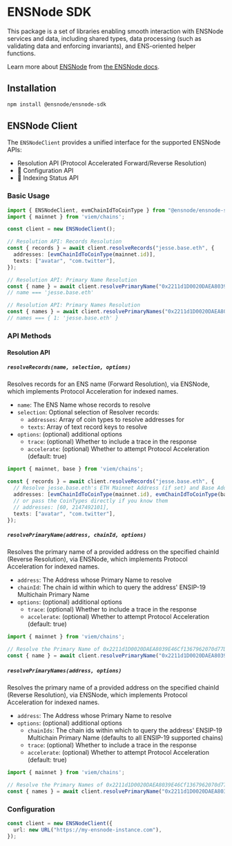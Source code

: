 # ENSNode SDK

This package is a set of libraries enabling smooth interaction with ENSNode services and data, including shared types, data processing (such as validating data and enforcing invariants), and ENS-oriented helper functions.

Learn more about [ENSNode](https://ensnode.io/) from [the ENSNode docs](https://ensnode.io/docs/).

## Installation

```bash
npm install @ensnode/ensnode-sdk
```

## ENSNode Client

The `ENSNodeClient` provides a unified interface for the supported ENSNode APIs:
- Resolution API (Protocol Accelerated Forward/Reverse Resolution)
- 🚧 Configuration API
- 🚧 Indexing Status API

### Basic Usage

```typescript
import { ENSNodeClient, evmChainIdToCoinType } from "@ensnode/ensnode-sdk";
import { mainnet } from 'viem/chains';

const client = new ENSNodeClient();

// Resolution API: Records Resolution
const { records } = await client.resolveRecords("jesse.base.eth", {
  addresses: [evmChainIdToCoinType(mainnet.id)],
  texts: ["avatar", "com.twitter"],
});

// Resolution API: Primary Name Resolution
const { name } = await client.resolvePrimaryName("0x2211d1D0020DAEA8039E46Cf1367962070d77DA9", mainnet.id);
// name === 'jesse.base.eth'

// Resolution API: Primary Names Resolution
const { names } = await client.resolvePrimaryNames("0x2211d1D0020DAEA8039E46Cf1367962070d77DA9");
// names === { 1: 'jesse.base.eth' }
```

### API Methods

#### Resolution API

##### `resolveRecords(name, selection, options)`

Resolves records for an ENS name (Forward Resolution), via ENSNode, which implements Protocol Acceleration for indexed names.

- `name`: The ENS Name whose records to resolve
- `selection`: Optional selection of Resolver records:
  - `addresses`: Array of coin types to resolve addresses for
  - `texts`: Array of text record keys to resolve
- `options`: (optional) additional options
  - `trace`: (optional) Whether to include a trace in the response
  - `accelerate`: (optional) Whether to attempt Protocol Acceleration (default: true)


```ts
import { mainnet, base } from 'viem/chains';

const { records } = await client.resolveRecords("jesse.base.eth", {
  // Resolve jesse.base.eth's ETH Mainnet Address (if set) and Base Address (if set)
  addresses: [evmChainIdToCoinType(mainnet.id), evmChainIdToCoinType(base.id)],
  // or pass the CoinTypes directly if you know them
  // addresses: [60, 2147492101],
  texts: ["avatar", "com.twitter"],
});
```

##### `resolvePrimaryName(address, chainId, options)`

Resolves the primary name of a provided address on the specified chainId (Reverse Resolution), via ENSNode, which implements Protocol Acceleration for indexed names.

- `address`: The Address whose Primary Name to resolve
- `chainId`: The chain id within which to query the address' ENSIP-19 Multichain Primary Name
- `options`: (optional) additional options
  - `trace`: (optional) Whether to include a trace in the response
  - `accelerate`: (optional) Whether to attempt Protocol Acceleration (default: true)


```ts
import { mainnet } from 'viem/chains';

// Resolve the Primary Name of 0x2211d1D0020DAEA8039E46Cf1367962070d77DA9 on ETH Mainnet
const { name } = await client.resolvePrimaryName("0x2211d1D0020DAEA8039E46Cf1367962070d77DA9", mainnet.id);
```

##### `resolvePrimaryNames(address, options)`

Resolves the primary name of a provided address on the specified chainId (Reverse Resolution), via ENSNode, which implements Protocol Acceleration for indexed names.

- `address`: The Address whose Primary Name to resolve
- `options`: (optional) additional options
  - `chainIds`: The chain ids within which to query the address' ENSIP-19 Multichain Primary Name (defaults to all ENSIP-19 supported chains)
  - `trace`: (optional) Whether to include a trace in the response
  - `accelerate`: (optional) Whether to attempt Protocol Acceleration (default: true)

```ts
import { mainnet } from 'viem/chains';

// Resolve the Primary Names of 0x2211d1D0020DAEA8039E46Cf1367962070d77DA9 on all ENSIP-19 supported chains
const { names } = await client.resolvePrimaryName("0x2211d1D0020DAEA8039E46Cf1367962070d77DA9");
```


### Configuration

```typescript
const client = new ENSNodeClient({
  url: new URL("https://my-ensnode-instance.com"),
});
```
